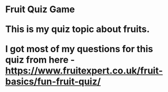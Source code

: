 <h1> Fruit Quiz Game
  
This is my quiz topic about fruits.

I got most of my questions for this quiz from here -https://www.fruitexpert.co.uk/fruit-basics/fun-fruit-quiz/
